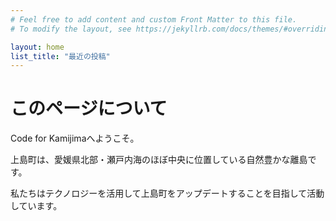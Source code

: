 ```yaml
---
# Feel free to add content and custom Front Matter to this file.
# To modify the layout, see https://jekyllrb.com/docs/themes/#overriding-theme-defaults

layout: home
list_title: "最近の投稿"
---
```


# このページについて
Code for Kamijimaへようこそ。

上島町は、愛媛県北部・瀬戸内海のほぼ中央に位置している自然豊かな離島です。

私たちはテクノロジーを活用して上島町をアップデートすることを目指して活動しています。